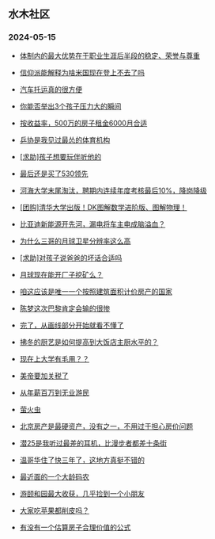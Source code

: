 ## 水木社区 
### 2024-05-15

+ [体制内的最大优势在于职业生涯后半段的稳定、荣誉与尊重](https://www.mysmth.net/nForum/article/WorkingLife/44490)

+ [信仰派能解释为啥米国现在登上不去了吗](https://www.mysmth.net/nForum/article/Aero/439074)

+ [汽车托运真的很方便](https://www.mysmth.net/nForum/article/AutoTravel/13653974)

+ [你能否举出3个孩子压力大的瞬间](https://www.mysmth.net/nForum/article/ChildEducation/2381392)

+ [按收益率，500万的房子租金6000月合适](https://www.mysmth.net/nForum/article/OurEstate/2974191)

+ [乒协是我见过最怂的体育机构](https://www.mysmth.net/nForum/article/Pingpang/3847)

+ [[求助]孩子想要玩伴听他的](https://www.mysmth.net/nForum/article/FamilyLife/1766695767)

+ [最后还是买了530领先](https://www.mysmth.net/nForum/article/AutoWorld/1944830757)

+ [河海大学末尾淘汰，聘期内连续年度考核最后10%，降岗降级](https://www.mysmth.net/nForum/article/QingJiao/865231)

+ [[团购]清华大学出版！DK图解数学进阶版、图解物理！](https://www.mysmth.net/nForum/article/ADAgent_TG/1321292)

+ [比亚迪新能源开先河，漏电将车主电成脑溢血？](https://www.mysmth.net/nForum/article/AutoWorld/1944831223)

+ [为什么三哥的月球卫星分辨率这么高](https://www.mysmth.net/nForum/article/Aero/440224)

+ [[求助]对孩子说爸爸的坏话合适吗](https://www.mysmth.net/nForum/article/FamilyLife/1766697641)

+ [月球现在能开厂子挖矿么？](https://www.mysmth.net/nForum/article/WorkingLife/45510)

+ [咱这应该是唯一一个按照建筑面积计价房产的国家](https://www.mysmth.net/nForum/article/OurEstate/2975111)

+ [陈梦这次巴黎肯定会输的很惨](https://www.mysmth.net/nForum/article/Pingpang/4074)

+ [完了，从画线部分开始就看不懂了](https://www.mysmth.net/nForum/article/Mathematics/92703)

+ [拂冬的厨艺是如何提高到大饭店主厨水平的？](https://www.mysmth.net/nForum/article/TV/1681867)

+ [现在上大学有毛用？？](https://www.mysmth.net/nForum/article/GaoKao/555398)

+ [美帝要加关税了](https://www.mysmth.net/nForum/article/Stock/10846868)

+ [从年薪百万到无业游民](https://www.mysmth.net/nForum/article/WorkingLife/44509)

+ [萤火虫](https://www.mysmth.net/nForum/article/DSLR/808765139)

+ [北京房产是最硬资产，没有之一，不用过于担心房价问题](https://www.mysmth.net/nForum/article/OurEstate/2974860)

+ [潜25是我听过最差的耳机，比漫步者都差十条街](https://www.mysmth.net/nForum/article/HIFI/188437)

+ [温哥华住了快三年了，这地方真挺不错的](https://www.mysmth.net/nForum/article/Canada/97065)

+ [最近面的一个大龄码农](https://www.mysmth.net/nForum/article/WorkingLife/45190)

+ [游颐和园最大收获，几乎捡到一个小朋友](https://www.mysmth.net/nForum/article/ChildEducation/2381236)

+ [大家吃苹果都削皮吗？](https://www.mysmth.net/nForum/article/Food/1709943)

+ [有没有一个估算房子合理价值的公式](https://www.mysmth.net/nForum/article/OurEstate/2975071)

